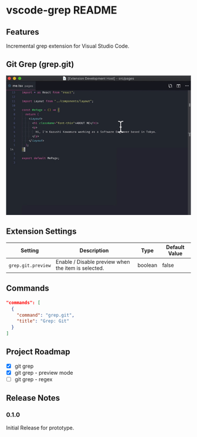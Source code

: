 # vscode-grep README

## Features

Incremental grep extension for Visual Studio Code.

## Git Grep (grep.git)

![screenshot](images/screenshot.gif)

## Extension Settings

| Setting            | Description                                         | Type    | Default Value |
| ------------------ | --------------------------------------------------- | ------- | ------------- |
| `grep.git.preview` | Enable / Disable preview when the item is selected. | boolean | false         |

## Commands

```json
"commands": [
  {
    "command": "grep.git",
    "title": "Grep: Git"
  }
]
```

## Project Roadmap

- [x] git grep
- [x] git grep - preview mode
- [ ] git grep - regex

## Release Notes

### 0.1.0

Initial Release for prototype.
